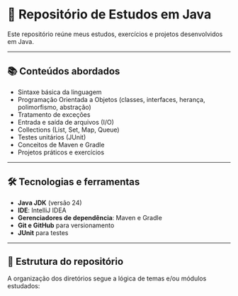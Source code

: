 # 🚀 Repositório de Estudos em Java

Este repositório reúne meus estudos, exercícios e projetos desenvolvidos em Java.  


---

## 📚 Conteúdos abordados

- Sintaxe básica da linguagem  
- Programação Orientada a Objetos (classes, interfaces, herança, polimorfismo, abstração)  
- Tratamento de exceções  
- Entrada e saída de arquivos (I/O)  
- Collections (List, Set, Map, Queue)  
- Testes unitários (JUnit)  
- Conceitos de Maven e Gradle  
- Projetos práticos e exercícios  

---

## 🛠️ Tecnologias e ferramentas

- **Java JDK** (versão 24)  
- **IDE**: IntelliJ IDEA 
- **Gerenciadores de dependência**: Maven e Gradle  
- **Git e GitHub** para versionamento  
- **JUnit** para testes  

---

## 📂 Estrutura do repositório

A organização dos diretórios segue a lógica de temas e/ou módulos estudados:

